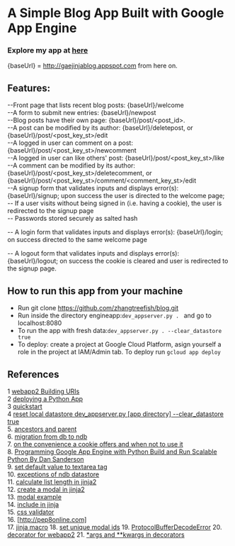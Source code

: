 # A Simple Blog App Built with Google App Engine
### Explore my app at [here](http://gaejinjablog.appspot.com)
{baseUrl} = http://gaejinjablog.appspot.com from here on.
## Features:
--Front page that lists recent blog posts: {baseUrl}/welcome<br />
--A form to submit new entries: {baseUrl}/newpost<br />
--Blog posts have their own page: {baseUrl}/post/<post_id>.<br />
--A post can be modified by its author: {baseUrl}/deletepost, or
    {baseUrl}/post/<post_key_st>/edit<br />
--A logged in user can comment on a post: {baseUrl}/post/<post_key_st>/newcomment<br />
--A logged in user can like others' post: {baseUrl}/post/<post_key_st>/like<br />
--A comment can be modified by its author: {baseUrl}/post/<post_key_st>/deletecomment,
   or {baseUrl}/post/<post_key_st>/comment/<comment_key_st>/edit<br />
--A signup form that validates inputs and displays error(s):
  {baseUrl}/signup; upon success the user is directed to the
  welcome page;<br />
-- If a user visits without being signed in (i.e. having a cookie),
   the user is redirected to the signup page<br />
-- Passwords stored securely as salted hash<br />

-- A login form that validates inputs and displays error(s):
   {baseUrl}/login; on success directed to the same welcome page<br />

-- A logout form that validates inputs and displays error(s):
   {baseUrl}/logout; on success the cookie is cleared and user is
   redirected to the signup page.<br />

## How to run this app from your machine

* Run git clone https://github.com/zhangtreefish/blog.git
* Run inside the directory engineapp:`dev_appserver.py . `
  and go to localhost:8080
* To run the app with fresh data:`dev_appserver.py . --clear_datastore true`
* To deploy: create a project at Google Cloud Platform, asign
  yourself a role in the project at IAM/Admin tab. To deploy run
 `gcloud app deploy`

## References
1 [webapp2 Building URIs](https://webapp2.readthedocs.io/en/latest/guide/routing.html#guide-routing-building-uris)<br />
2 [deploying a Python App](https://cloud.google.com/appengine/docs/python/tools/uploadinganapp)<br />
3 [quickstart](https://cloud.google.com/appengine/docs/python/quickstart)<br />
4 [reset local datastore  dev_appserver.py [app directory] --clear_datastore true](http://stackoverflow.com/questions/1010573/how-do-i-delete-all-entities-from-my-local-google-app-engine-datastore)<br />
5. [ancestors and parent](https://cloud.google.com/appengine/docs/python/ndb/creating-entity-keys)<br />
6. [migration from db to ndb](https://cloud.google.com/appengine/docs/python/ndb/db_to_ndb)<br />
7. [on the convenience a cookie offers and when not to use it](https://fishbowl.pastiche.org/2004/01/19/persistent_login_cookie_best_practice/)<br />
8. [Programming Google App Engine with Python Build and Run Scalable Python
By Dan Sanderson](https://books.google.com/books?id=4BIDCgAAQBAJ&pg=PA214&lpg=PA214&dq=required%3DTrue+not+enforced+by+ndb&source=bl&ots=lmJklvVdvb&sig=AcEdzFGzanzajz9F23-HEp_5Y8w&hl=en&sa=X&ved=0ahUKEwjmmtrvs5zRAhUjwFQKHT7zBIAQ6AEIKDAC#v=onepage&q=required%3DTrue%20not%20enforced%20by%20ndb&f=false)<br />
9. [set default value to textarea tag](http://stackoverflow.com/questions/6007219/how-to-add-default-value-for-html-textarea)<br />
10. [exceptions of ndb datastore](https://cloud.google.com/appengine/docs/python/ndb/exceptions)<br />
11. [calculate list length in jinja2](http://stackoverflow.com/questions/24163579/length-of-string-in-jinja-flask)<br />
12. [create a modal in jinja2](http://stackoverflow.com/questions/21944735/what-is-the-data-target-attribute-in-bootstrap-3)<br />
13. [modal example](http://getbootstrap.com/javascript/#modals-examples)<br />
14. [include in jinja](http://jinja.pocoo.org/docs/dev/templates/#import)<br />
15. [css validator](https://jigsaw.w3.org/css-validator/validator)<br />
16. [http://pep8online.com]<br />
17. [jinja macro](http://stackoverflow.com/questions/9404990/how-to-pass-selected-named-arguments-to-jinja2s-include-context)
18. [set unique modal ids](http://stackoverflow.com/questions/40937631/modals-created-in-jinja-conditional-statement-are-all-showing-the-same-data)
19. [ProtocolBufferDecodeError](http://stackoverflow.com/questions/20731851/how-to-properly-handle-wrong-urlsafe-key-provided)
20. [decorator for webapp2](https://discussions.udacity.com/t/final-project-trouble-separating-handlers-and-classes-into-their-own-packages/188462/5)
21. [*args and **kwargs in decorators](http://stackoverflow.com/questions/1965607/how-can-i-pass-a-variable-in-a-decorator-to-functions-argument-in-a-decorated-f)
